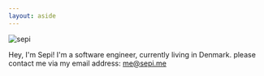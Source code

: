 ```yaml
---
layout: aside
---
```


![sepi](https://sepi.imgs.sh/sepisoad-avatar)


Hey, I'm Sepi!
I'm a software engineer, currently living in Denmark. please contact me via my email address: me@sepi.me

